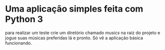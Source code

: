 # Uma aplicação simples feita com Python 3

para realizar um teste crie um diretório chamado _musics_ na raiz do projeto e jogue suas músicas preferidas lá e pronto. 
Só vê a aplicação básica funcionando.
